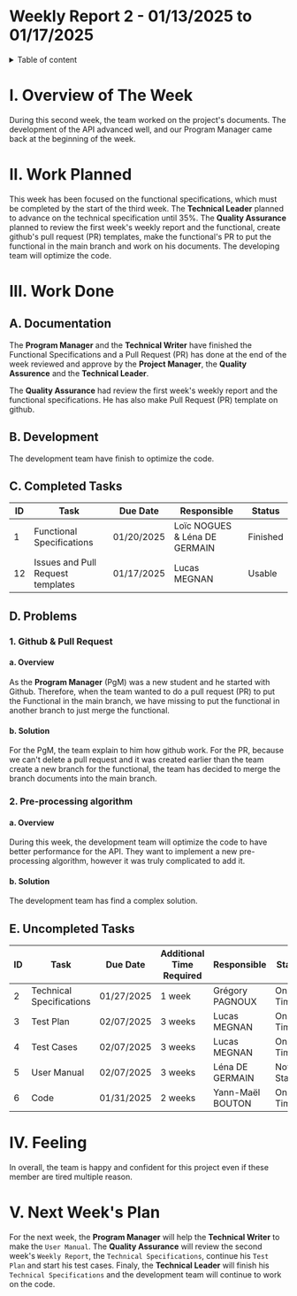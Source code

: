 # Weekly Report 2 - 01/13/2025 to 01/17/2025

<details> 

<summary> Table of content </summary>

- [Weekly Report 2 - 01/13/2025 to 01/17/2025](#weekly-report-2---01132025-to-01172025)
- [I. Overview of The Week](#i-overview-of-the-week)
- [II. Work Planned](#ii-work-planned)
- [III. Work Done](#iii-work-done)
  - [A. Documentation](#a-documentation)
  - [B. Development](#b-development)
  - [C. Completed Tasks](#c-completed-tasks)
  - [D. Problems](#d-problems)
    - [1. Github \& Pull Request](#1-github--pull-request)
      - [a. Overview](#a-overview)
      - [b. Solution](#b-solution)
    - [2. Pre-processing algorithm](#2-pre-processing-algorithm)
      - [a. Overview](#a-overview-1)
      - [b. Solution](#b-solution-1)
  - [E. Uncompleted Tasks](#e-uncompleted-tasks)
- [IV. Feeling](#iv-feeling)
- [V. Next Week's Plan](#v-next-weeks-plan)

</details>

# I. Overview of The Week

During this second week, the team worked on the project's documents. The development of the API advanced well, and our Program Manager came back at the beginning of the week. 

# II. Work Planned

This week has been focused on the functional specifications, which must be completed by the start of the third week. The **Technical Leader** planned to advance on the technical specification until 35%. The **Quality Assurance** planned to review the first week's weekly report and the functional, create github's pull request (PR) templates, make the functional's PR to put the functional in the main branch and work on his documents. The developing team will optimize the code. 

# III. Work Done

## A. Documentation

The **Program Manager** and the **Technical Writer** have finished the Functional Specifications and a Pull Request (PR) has done at the end of the week reviewed and approve by the **Project Manager**, the **Quality Assurence** and the **Technical Leader**. 

The **Quality Assurance** had review the first week's weekly report and the functional specifications. He has also make Pull Request (PR) template on github.

## B. Development

The development team have finish to optimize the code.

## C. Completed Tasks

|ID|Task|Due Date|Responsible| Status|
|-|-|-|-|-|
|1| Functional Specifications | 01/20/2025 | Loïc NOGUES & Léna DE GERMAIN | Finished |
|12| Issues and Pull Request templates | 01/17/2025 | Lucas MEGNAN | Usable | 100%|

## D. Problems 

### 1. Github & Pull Request

#### a. Overview

As the **Program Manager** (PgM) was a new student and he started with Github. Therefore, when the team wanted to do a pull request (PR) to put the Functional in the main branch, we have missing to put the functional in another branch to just merge the functional.

#### b. Solution

For the PgM, the team explain to him how github work. For the PR, because we can't delete a pull request and it was created earlier than the team create a new branch for the functional, the team has decided to merge the branch documents into the main branch.

### 2. Pre-processing algorithm

#### a. Overview

During this week, the development team will optimize the code to have better performance for the API. They want to implement a new pre-processing algorithm, however it was truly complicated to add it.

#### b. Solution

The development team has find a complex solution. 

## E. Uncompleted Tasks

|ID|Task|Due Date|Additional Time Required |Responsible| Status| Rate Completed |
|-|-|-|-|-|-|-|
|2| Technical Specifications | 01/27/2025 | 1 week | Grégory PAGNOUX  | On Time |45%|
|3| Test Plan | 02/07/2025 |  3 weeks | Lucas MEGNAN| On Time |35%|
|4| Test Cases | 02/07/2025 | 3 weeks | Lucas MEGNAN| On Time |15%|
|5| User Manual | 02/07/2025 | 3 weeks | Léna DE GERMAIN | Not Started |0%|
|6| Code | 01/31/2025  | 2 weeks | Yann-Maël BOUTON | On Time |50%|

# IV. Feeling

In overall, the team is happy and confident for this project even if these member are tired multiple reason.

# V. Next Week's Plan

For the next week, the **Program Manager** will help the **Technical Writer** to make the `User Manual`. The **Quality Assurance** will review the second week's `Weekly Report`, the `Technical Specifications`, continue his `Test Plan` and start his test cases. Finaly, the **Technical Leader** will finish his `Technical Specifications` and the development team will continue to work on the code.